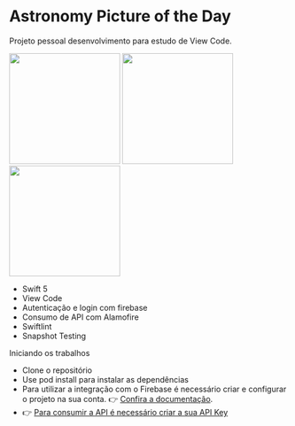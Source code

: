# Astronomy Picture of the Day

Projeto pessoal desenvolvimento para estudo de View Code. 


<p float="left">
<img src="https://user-images.githubusercontent.com/63265472/133150494-e256b655-a860-4bd3-a4fa-94a98eff484e.png" width="200">
<img src="https://user-images.githubusercontent.com/63265472/133150500-9d4c19d6-01d3-44a5-98b2-fc873ab4b281.png" width="200">
<img src="https://user-images.githubusercontent.com/63265472/133151200-c6ff38af-8faa-4e8f-9a63-3a7aef973d2b.gif" width="200">

  


- Swift 5
- View Code
- Autenticação e login com firebase
- Consumo de API com Alamofire
- Swiftlint
- Snapshot Testing


Iniciando os trabalhos

- Clone o repositório
- Use pod install para instalar as dependências 
- Para utilizar a integração com o Firebase é necessário criar e configurar o projeto na sua conta. 👉 [Confira a documentação](https://firebase.google.com/docs/ios/setup?hl=pt).
- 👉 [Para consumir a API é necessário criar a sua API Key](https://api.nasa.gov/)
